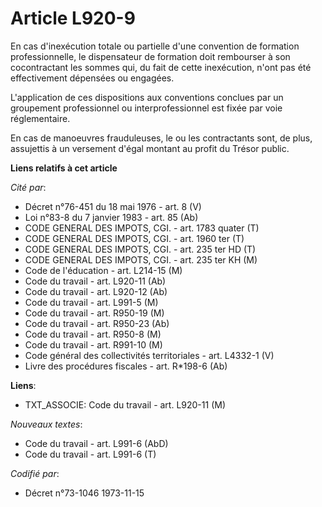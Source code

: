 # Article L920-9

En cas d'inexécution totale ou partielle d'une convention de formation professionnelle, le dispensateur de formation doit
rembourser à son cocontractant les sommes qui, du fait de cette inexécution, n'ont pas été effectivement dépensées ou
engagées.

L'application de ces dispositions aux conventions conclues par un groupement professionnel ou interprofessionnel est fixée
par voie réglementaire.

En cas de manoeuvres frauduleuses, le ou les contractants sont, de plus, assujettis à un versement d'égal montant au profit
du Trésor public.

**Liens relatifs à cet article**

_Cité par_:

  - Décret n°76-451 du 18 mai 1976 - art. 8 (V)
  - Loi n°83-8 du 7 janvier 1983 - art. 85 (Ab)
  - CODE GENERAL DES IMPOTS, CGI. - art. 1783 quater (T)
  - CODE GENERAL DES IMPOTS, CGI. - art. 1960 ter (T)
  - CODE GENERAL DES IMPOTS, CGI. - art. 235 ter HD (T)
  - CODE GENERAL DES IMPOTS, CGI. - art. 235 ter KH (M)
  - Code de l'éducation - art. L214-15 (M)
  - Code du travail - art. L920-11 (Ab)
  - Code du travail - art. L920-12 (Ab)
  - Code du travail - art. L991-5 (M)
  - Code du travail - art. R950-19 (M)
  - Code du travail - art. R950-23 (Ab)
  - Code du travail - art. R950-8 (M)
  - Code du travail - art. R991-10 (M)
  - Code général des collectivités territoriales - art. L4332-1 (V)
  - Livre des procédures fiscales - art. R*198-6 (Ab)

**Liens**:

  - TXT_ASSOCIE: Code du travail - art. L920-11 (M)

_Nouveaux textes_:

  - Code du travail - art. L991-6 (AbD)
  - Code du travail - art. L991-6 (T)

_Codifié par_:

  - Décret n°73-1046 1973-11-15

